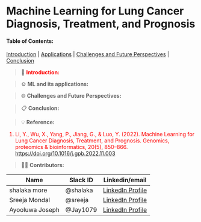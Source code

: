 # Machine Learning for Lung Cancer Diagnosis, Treatment, and Prognosis

#### Table of Contents: 
[Introduction](#Introduction) | [Applications](#ml-and-its-applications) | [Challenges and Future Perspectives](#Challenges-and-Future-Perspectives) | [Conclusion](#Conclusion)



> 📝 <font color="red">  **Introduction:**

> ⚙️ **ML and its applications:**

> 🌐 **Challenges and Future Perspectives:**

> 📋 **Conclusion:**



> :bulb: **Reference:** 
1. Li, Y., Wu, X., Yang, P., Jiang, G., & Luo, Y. (2022). Machine Learning for Lung Cancer Diagnosis, Treatment, and Prognosis. Genomics, proteomics & bioinformatics, 20(5), 850–866. https://doi.org/10.1016/j.gpb.2022.11.003

> 👩‍💻 **Contributors:**

| Name      | Slack ID|Linkedin/email |
| ----------- |----------- |----------- |
| shalaka more | @shalaka | <a href="https://www.linkedin.com/in/shalaka-more-03277913b/" target="_blank">	LinkedIn Profile</a>  |
| Sreeja Mondal| @sreeja | <a href="https://www.markdownguide.org" target="_blank">	LinkedIn Profile</a> |
|Ayooluwa Joseph| @Jay1079 | <a href="https://www.markdownguide.org" target="_blank">	LinkedIn Profile</a> |
